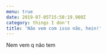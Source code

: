 ```yaml
---
menu: true
date: 2019-07-05T15:58:19.980Z
category: things I don't
title: 'Não vem com isso não, hein!'
---
```

Nem vem q não tem
